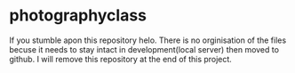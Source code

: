 # photographyclass

If you stumble apon this repository helo. There is no orginisation of the files becuse it needs to stay intact in development(local server) then moved to github. 
I will remove this repository at the end of this project. 
